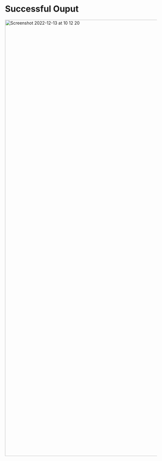 # Successful Ouput
<img width="1440" alt="Screenshot 2022-12-13 at 10 12 20" src="https://user-images.githubusercontent.com/116156151/207290172-dd30d37e-7d9e-41d9-a1ed-7ac2220e7085.png">

